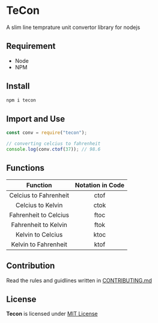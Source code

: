# TeCon

A slim line temprature unit convertor library for nodejs

## Requirement

- Node
- NPM

## Install

```sh
npm i tecon
```

## Import and Use

```js
const conv = require("tecon");

// converting celcius to fahrenheit
console.log(conv.ctof(37)); // 98.6
```

## Functions

|       Function        | Notation in Code |
| :-------------------: | :--------------: |
| Celcius to Fahrenheit |       ctof       |
|   Celcius to Kelvin   |       ctok       |
| Fahrenheit to Celcius |       ftoc       |
| Fahrenheit to Kelvin  |       ftok       |
|   Kelvin to Celcius   |       ktoc       |
| Kelvin to Fahrenheit  |       ktof       |

## Contribution

Read the rules and guidlines written in [CONTRIBUTING.md]()

## License

**Tecon** is licensed under [MIT License](https://github.com/tbhaxor/tecon-js/blob/master/LICENSE)
